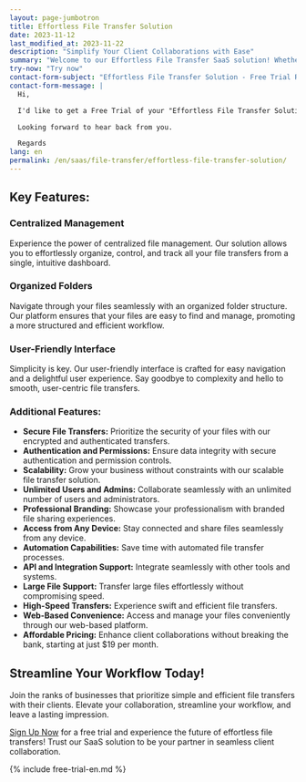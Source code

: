 ```yaml
---
layout: page-jumbotron
title: Effortless File Transfer Solution
date: 2023-11-12
last_modified_at: 2023-11-22
description: "Simplify Your Client Collaborations with Ease"
summary: "Welcome to our Effortless File Transfer SaaS solution! Whether you're a solo professional or part of a medium-sized organization, we understand the importance of simplicity and efficiency in your file transfers with clients. Our platform is designed to make every file transfer a breeze, ensuring seamless collaboration that leaves a lasting impression."
try-now: "Try now"
contact-form-subject: "Effortless File Transfer Solution - Free Trial Request"
contact-form-message: |
  Hi,

  I'd like to get a Free Trial of your "Effortless File Transfer Solution".

  Looking forward to hear back from you.

  Regards
lang: en
permalink: /en/saas/file-transfer/effortless-file-transfer-solution/
---
```

## Key Features:

### Centralized Management
Experience the power of centralized file management. Our solution allows you to effortlessly organize, control, and track all your file transfers from a single, intuitive dashboard.

### Organized Folders
Navigate through your files seamlessly with an organized folder structure. Our platform ensures that your files are easy to find and manage, promoting a more structured and efficient workflow.

### User-Friendly Interface
Simplicity is key. Our user-friendly interface is crafted for easy navigation and a delightful user experience. Say goodbye to complexity and hello to smooth, user-centric file transfers.

### Additional Features:

- **Secure File Transfers:** Prioritize the security of your files with our encrypted and authenticated transfers.
- **Authentication and Permissions:** Ensure data integrity with secure authentication and permission controls.
- **Scalability:** Grow your business without constraints with our scalable file transfer solution.
- **Unlimited Users and Admins:** Collaborate seamlessly with an unlimited number of users and administrators.
- **Professional Branding:** Showcase your professionalism with branded file sharing experiences.
- **Access from Any Device:** Stay connected and share files seamlessly from any device.
- **Automation Capabilities:** Save time with automated file transfer processes.
- **API and Integration Support:** Integrate seamlessly with other tools and systems.
- **Large File Support:** Transfer large files effortlessly without compromising speed.
- **High-Speed Transfers:** Experience swift and efficient file transfers.
- **Web-Based Convenience:** Access and manage your files conveniently through our web-based platform.
- **Affordable Pricing:** Enhance client collaborations without breaking the bank, starting at just $19 per month.

## Streamline Your Workflow Today!

Join the ranks of businesses that prioritize simple and efficient file transfers with their clients. Elevate your collaboration, streamline your workflow, and leave a lasting impression.

[Sign Up Now](#start-your-free-trial) for a free trial and experience the future of effortless file transfers! Trust our SaaS solution to be your partner in seamless client collaboration.

{% include free-trial-en.md %}
